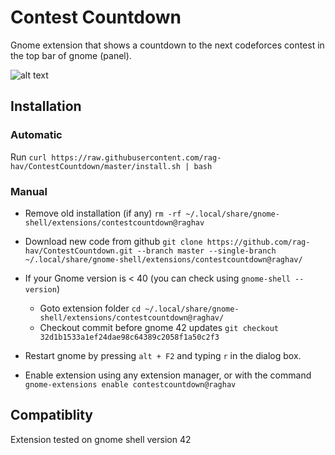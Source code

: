 # Contest Countdown

Gnome extension that shows a countdown to the next codeforces contest in the top bar of gnome (panel). 

![alt text](https://github.com/rag-hav/ContestCountdown/blob/master/screenshot.png?raw=true)


## Installation

### Automatic

Run 
```curl https://raw.githubusercontent.com/rag-hav/ContestCountdown/master/install.sh | bash```

### Manual
* Remove old installation (if any)
    ```rm -rf ~/.local/share/gnome-shell/extensions/contestcountdown@raghav```
    
* Download new code from github
    ```git clone https://github.com/rag-hav/ContestCountdown.git --branch master --single-branch ~/.local/share/gnome-shell/extensions/contestcountdown@raghav/```

* If your Gnome version is < 40 (you can check using `gnome-shell --version`)
    * Goto extension folder
```cd ~/.local/share/gnome-shell/extensions/contestcountdown@raghav/```
    * Checkout commit before gnome 42 updates 
```git checkout 32d1b1533a1ef24dae98c64389c2058f1a50c2f3```

* Restart gnome by pressing `alt + F2` and typing `r` in the dialog box.

    
* Enable extension using any extension manager, or with the command
    ```gnome-extensions enable contestcountdown@raghav  ```

## Compatiblity

Extension tested on gnome shell version 42
